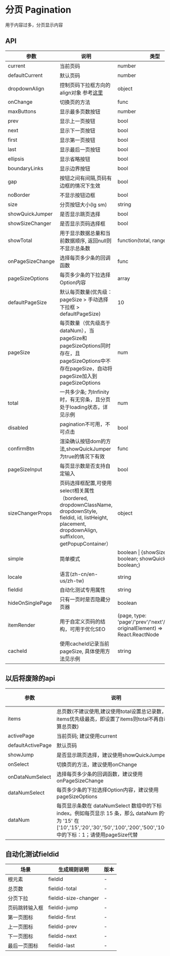 # 分页 Pagination

用于内容过多，分页显示内容

## API

<!--Pagination-->
| 参数 | 说明 | 类型 | 默认值 | 版本 |
| --- | --- | --- | --- | --- |
|current|当前页码|number|-|4.x.x
|defaultCurrent|默认页码|number|1|4.x.x
|dropdownAlign|控制页码下拉框方向的align对象 参考[这里](https://github.com/yiminghe/dom-align#usage)|object|-|4.x.x
|onChange|切换页的方法|func |() => {}|4.x.x
|maxButtons|显示最多页数按钮|number|5|
|prev|显示上一页按钮|bool|true|
|next|显示下一页按钮|bool|true|
|first|显示第一页按钮|bool|true|
|last|显示最后一页按钮|bool|true|
|ellipsis|显示省略按钮|bool|true|
|boundaryLinks|显示边界按钮|bool|true|
|gap|按钮之间有间隔,页码有边框的情况下生效|bool|true|
|noBorder|不显示按钮边框|bool|true|
|size|分页按钮大小(lg sm)|string|'sm'|
|showQuickJumper|是否显示跳页选择|bool|true|4.x.x
|showSizeChanger|是否显示页码选择框|bool|false|4.x.x
|showTotal|用于显示数据总量和当前数据顺序, 返回null则不显示总条数|function(total, range)|-|4.4.4|
|onPageSizeChange|选择每页多少条的回调函数|func|() => {}|4.x.x
|pageSizeOptions|每页多少条的下拉选择Option内容|array|['10','20','30','50','100','200','500','1000',]|4.x.x
|defaultPageSize| 默认每页数量(优先级：pageSize >  手动选择下拉框 > defaultPageSize) |10| |4.x.x
|pageSize| 每页数量（优先级高于dataNum），当pageSize和pageSizeOptions同时存在，且pageSizeOptions中不存在pageSize，自动将pageSize加入到pageSizeOptions | num| |4.x.x
|total|一共多少条; 为Infinity时，有无穷条，且分页处于loading状态，详见示例|num|0|
|disabled|pagination不可用，不可点击|bool|false|
|confirmBtn|渲染确认按钮dom的方法,showQuickJumper为true的情况下有效|func|() => {}|
|pageSizeInput|每页显示数是否支持自定输入|bool|false|
|sizeChangerProps|页码选择框配置,可使用select相关属性（bordered, dropdownClassName, dropdownStyle, fieldid, id, listHeight, placement, dropdownAlign, suffixIcon, getPopupContainer）|object||
|simple| 简单模式 | boolean \| {showSizeChanger?: boolean; showQuickJumper?: boolean;} | false |4.6.5|
|locale| 语言(zh-cn/en-us/zh-tw) | string | zh-cn ||
|fieldid|自动化测试专用属性|string||
|hideOnSinglePage|只有一页时是否隐藏分页器|boolean|false|4.4.4|
|itemRender|用于自定义页码的结构，可用于优化SEO|(page, type: 'page'/'prev'/'next'/'first'/'last', originalElement) => React.ReactNode|-|4.4.4|
|cacheId|使用cacheId记录当前pageSize, 具体使用方法见示例|string|-|

## 以后将废除的api

| 参数 | 说明 | 类型 | 默认值 | 版本 |
| --- | --- | --- | --- | --- |
|items|总页数(不建议使用,建议使用total设置总记录数，items优先级最高，即设置了items则total不再自动计算总页数)|number|1|
|activePage|当前页码; 建议使用current|number|1|
|defaultActivePage|默认页码|number|1|
|showJump|是否显示跳页选择，建议使用showQuickJumper|bool|false|
|onSelect|切换页的方法，建议使用onChange|func|() => {}|
|onDataNumSelect|选择每页多少条的回调函数，建议使用onPageSizeChange|func|-|
|dataNumSelect|每页多少条的下拉选择Option内容，建议使用pageSizeOptions|array|同pageSizeOptions|
|dataNum|每页显示条数在 dataNumSelect 数组中的下标 index。例如每页显示 15 条，那么 dataNum 的值应为 '15' 在 ['10','15','20','30','50','100','200','500','1000',] 中的下标：1；请使用pageSize代替 |num|1|

## 自动化测试fieldid
| 场景 | 生成规则说明 | 版本 |
| --- | --- | --- |
| 根元素 | fieldid | - 
| 总页数 | fieldid-total | - 
| 分页下拉 | fieldid-size-changer | - 
| 页码跳转输入框 | fieldid-jump | - 
| 第一页图标 | fieldid-first | - 
| 上一页图标 | fieldid-prev | - 
| 下一页图标 | fieldid-next | - 
| 最后一页图标 | fieldid-last | - 


